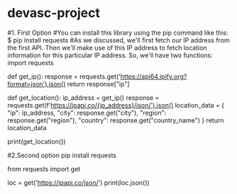 # devasc-project

#1. First Option
#You can install this library using the pip command like this:
$ pip install requests
#As we discussed, we'll first fetch our IP address from the first API. Then we'll make use of this IP address to fetch location information for this particular IP address. So, we'll have two functions:
import requests


def get_ip():
    response = requests.get('https://api64.ipify.org?format=json').json()
    return response["ip"]


def get_location():
    ip_address = get_ip()
    response = requests.get(f'https://ipapi.co/{ip_address}/json/').json()
    location_data = {
        "ip": ip_address,
        "city": response.get("city"),
        "region": response.get("region"),
        "country": response.get("country_name")
    }
    return location_data


print(get_location())

#2.Second option
pip install requests


from requests import get

loc = get('https://ipapi.co/json/')
print(loc.json())
